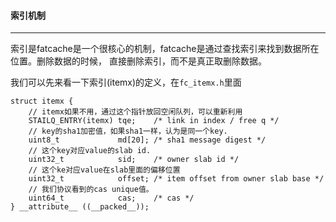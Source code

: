 #### 索引机制 ####

-------------------------

索引是fatcache是一个很核心的机制，fatcache是通过查找索引来找到数据所在位置。删除数据的时候，
直接删除索引，而不是真正取删除数据。

我们可以先来看一下索引(itemx)的定义，在`fc_itemx.h`里面
```
struct itemx {
    // itemx如果不用，通过这个指针放回空闲队列，可以重新利用
    STAILQ_ENTRY(itemx) tqe;    /* link in index / free q */
    // key的sha1加密值，如果sha1一样，认为是同一个key.
    uint8_t             md[20]; /* sha1 message digest */
    // 这个key对应value的slab id.
    uint32_t            sid;    /* owner slab id */
    // 这个ke对应value在slab里面的偏移位置
    uint32_t            offset; /* item offset from owner slab base */
    // 我们协议看到的cas unique值。
    uint64_t            cas;    /* cas */
} __attribute__ ((__packed__));
```

